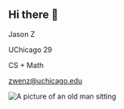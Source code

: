 ## Hi there 👋

Jason Z

UChicago 29

CS + Math

zwenz@uchicago.edu

![A picture of an old man sitting](https://github.com/jz1909/jz1909/blob/main/Assets/timefliesby.png)



<!--
**jz1909/jz1909** is a ✨ _special_ ✨ repository because its `README.md` (this file) appears on your GitHub profile.

Here are some ideas to get you started:

- 🔭 I’m currently working on ...
- 🌱 I’m currently learning ...
- 👯 I’m looking to collaborate on ...
- 🤔 I’m looking for help with ...
- 💬 Ask me about ...
- 📫 How to reach me: ...
- 😄 Pronouns: ...
- ⚡ Fun fact: ...
-->
